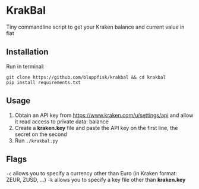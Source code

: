 # KrakBal
Tiny commandline script to get your Kraken balance and current value in fiat

## Installation
Run in terminal:
```
git clone https://github.com/bluppfisk/krakbal && cd krakbal
pip install requirements.txt
```

## Usage
1. Obtain an API key from https://www.kraken.com/u/settings/api and allow it read access to private data: balance
2. Create a **kraken.key** file and paste the API key on the first line, the secret on the second
3. Run `./krakbal.py`

## Flags
`-c` allows you to specify a currency other than Euro (in Kraken format: ZEUR, ZUSD, ...)
`-k` allows you to specify a key file other than **kraken.key**